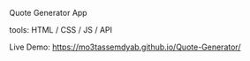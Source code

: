 
Quote Generator App


tools: HTML / CSS / JS / API

Live Demo:  https://mo3tassemdyab.github.io/Quote-Generator/
